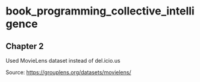 # book_programming_collective_intelligence


## Chapter 2

Used MovieLens dataset instead of del.icio.us

Source: https://grouplens.org/datasets/movielens/
